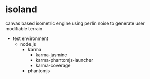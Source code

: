 isoland
=======

canvas based isometric engine using perlin noise to generate user modifiable terrain 

- test environment
  - node.js
    - karma
      - karma-jasmine
      - karma-phantomjs-launcher
      - karma-coverage
    - phantomjs
  
